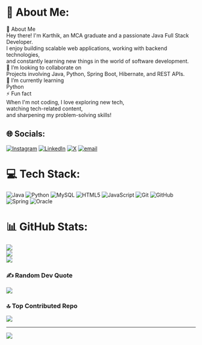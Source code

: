 # 💫 About Me:
🚀 About Me<br>Hey there! I'm Karthik, an MCA graduate and a passionate Java Full Stack Developer. <br>I enjoy building scalable web applications, working with backend technologies, <br>and constantly learning new things in the world of software development.<br>👯 I’m looking to collaborate on<br>Projects involving Java, Python, Spring Boot, Hibernate, and REST APIs.<br>🌱 I’m currently learning <br> Python<br>⚡ Fun fact<br> When I'm not coding, I love exploring new tech, <br> watching tech-related content, <br> and sharpening my problem-solving skills!


## 🌐 Socials:
[![Instagram](https://img.shields.io/badge/Instagram-%23E4405F.svg?logo=Instagram&logoColor=white)](https://instagram.com/karthik_k009) [![LinkedIn](https://img.shields.io/badge/LinkedIn-%230077B5.svg?logo=linkedin&logoColor=white)](https://linkedin.com/in/reddykarthik16) [![X](https://img.shields.io/badge/X-black.svg?logo=X&logoColor=white)](https://x.com/@Karthik06098171) [![email](https://img.shields.io/badge/Email-D14836?logo=gmail&logoColor=white)](mailto:karthikkasiralla16@gmail.com) 

# 💻 Tech Stack:
![Java](https://img.shields.io/badge/java-%23ED8B00.svg?style=plastic&logo=openjdk&logoColor=white) ![Python](https://img.shields.io/badge/python-3670A0?style=plastic&logo=python&logoColor=ffdd54) ![MySQL](https://img.shields.io/badge/mysql-4479A1.svg?style=plastic&logo=mysql&logoColor=white) ![HTML5](https://img.shields.io/badge/html5-%23E34F26.svg?style=plastic&logo=html5&logoColor=white) ![JavaScript](https://img.shields.io/badge/javascript-%23323330.svg?style=plastic&logo=javascript&logoColor=%23F7DF1E) ![Git](https://img.shields.io/badge/git-%23F05033.svg?style=plastic&logo=git&logoColor=white) ![GitHub](https://img.shields.io/badge/github-%23121011.svg?style=plastic&logo=github&logoColor=white) ![Spring](https://img.shields.io/badge/spring-%236DB33F.svg?style=plastic&logo=spring&logoColor=white) ![Oracle](https://img.shields.io/badge/Oracle-F80000?style=plastic&logo=oracle&logoColor=white)
# 📊 GitHub Stats:
![](https://github-readme-stats.vercel.app/api?username=karthikkasiralla&theme=tokyonight&hide_border=false&include_all_commits=true&count_private=true)<br/>
![](https://github-readme-streak-stats.herokuapp.com/?user=karthikkasiralla&theme=tokyonight&hide_border=false)<br/>
![](https://github-readme-stats.vercel.app/api/top-langs/?username=karthikkasiralla&theme=tokyonight&hide_border=false&include_all_commits=true&count_private=true&layout=compact)

### ✍️ Random Dev Quote
![](https://quotes-github-readme.vercel.app/api?type=vetical&theme=radical)

### 🔝 Top Contributed Repo
![](https://github-contributor-stats.vercel.app/api?username=karthikkasiralla&limit=5&theme=nightowl&combine_all_yearly_contributions=true)

---
[![](https://visitcount.itsvg.in/api?id=karthikkasiralla&icon=0&color=3)](https://visitcount.itsvg.in)

<!-- Proudly created with GPRM ( https://gprm.itsvg.in ) -->
